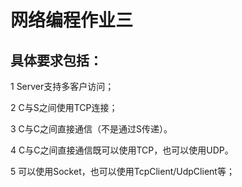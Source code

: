 # 网络编程作业三

## 具体要求包括：

1  Server支持多客户访问；

2  C与S之间使用TCP连接；

3  C与C之间直接通信（不是通过S传递）。

4  C与C之间直接通信既可以使用TCP，也可以使用UDP。

5  可以使用Socket，也可以使用TcpClient/UdpClient等；
